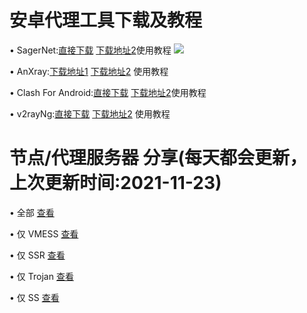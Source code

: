 # 安卓代理工具下载及教程
• SagerNet:[直接下载]()  [下载地址2]()使用教程
![](https://github.com/OVOJKzzZ/test/blob/8c033aed593cf95b7da5887120871ac179f9c8b1/SagerNet2.jpg)

• AnXray:[下载地址1]() [下载地址2]() 使用教程

• Clash For Android:[直接下载]()  [下载地址2]()使用教程

• v2rayNg:[直接下载]() [下载地址2]() 使用教程

# 节点/代理服务器 分享(每天都会更新，上次更新时间:2021-11-23)
• 全部 [查看](https://github.com/OVOJKzzZ/test/blob/main/123)

• 仅 VMESS [查看]()

• 仅 SSR [查看]()

• 仅 Trojan [查看]()

• 仅 SS [查看]()
